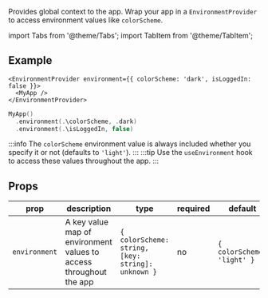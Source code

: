 ---
---

Provides global context to the app. Wrap your app in a `EnvironmentProvider` to access environment values like `colorScheme`.

import Tabs from '@theme/Tabs';
import TabItem from '@theme/TabItem';

## Example

<Tabs>
<TabItem value="srn" label="swiftui-react-native">

```tsx
<EnvironmentProvider environment={{ colorScheme: 'dark', isLoggedIn: false }}>
  <MyApp />
</EnvironmentProvider>
```

</TabItem>
<TabItem value="swiftui" label="SwiftUI">

```swift
MyApp()
  .environment(.\colorScheme, .dark)
  .environment(.\isLoggedIn, false)
```

</TabItem>
</Tabs>

:::info
The `colorScheme` environment value is always included whether you specify it or not (defaults to `'light'`).
:::
:::tip
Use the `useEnvironment` hook to access these values throughout the app.
:::

## Props

| prop          | description                                                        | type                                              | required | default                    |
| ------------- | ------------------------------------------------------------------ | ------------------------------------------------- | -------- | -------------------------- |
| `environment` | A key value map of environment values to access throughout the app | `{ colorScheme: string, [key: string]: unknown }` | no       | `{ colorScheme: 'light' }` |
